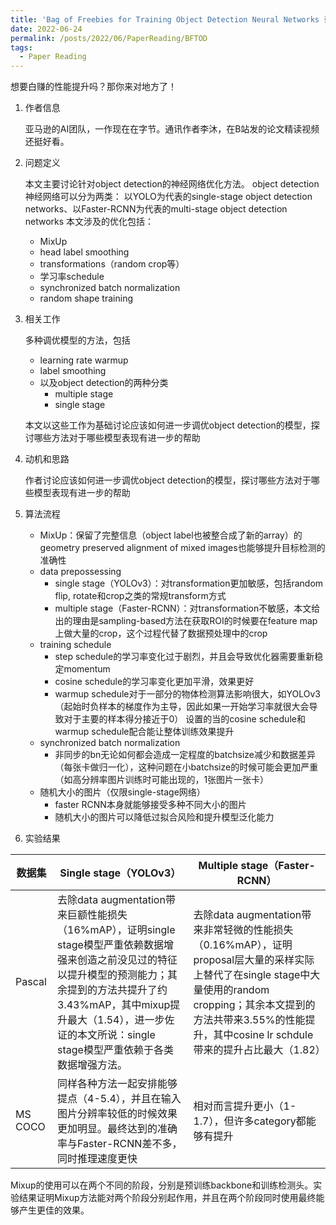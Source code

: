 ```yaml
---
title: 'Bag of Freebies for Training Object Detection Neural Networks 论文笔记'
date: 2022-06-24
permalink: /posts/2022/06/PaperReading/BFTOD 
tags:
  - Paper Reading
---
```


想要白赚的性能提升吗？那你来对地方了！

1. 作者信息

    亚马逊的AI团队，一作现在在字节。通讯作者李沐，在B站发的论文精读视频还挺好看。


2. 问题定义

    本文主要讨论针对object detection的神经网络优化方法。 object detection神经网络可以分为两类：
以YOLO为代表的single-stage object detection networks、以Faster-RCNN为代表的multi-stage object detection networks
本文涉及的优化包括：
   - MixUp
   - head label smoothing
   - transformations（random crop等）
   - 学习率schedule
   - synchronized batch normalization
   - random shape training


3. 相关工作

    多种调优模型的方法，包括
   - learning rate warmup
   - label smoothing
   - 以及object detection的两种分类
       - multiple stage
       - single stage
  
    本文以这些工作为基础讨论应该如何进一步调优object detection的模型，探讨哪些方法对于哪些模型表现有进一步的帮助


4. 动机和思路

    作者讨论应该如何进一步调优object detection的模型，探讨哪些方法对于哪些模型表现有进一步的帮助


5. 算法流程

   - MixUp：保留了完整信息（object label也被整合成了新的array）的geometry preserved alignment of mixed images也能够提升目标检测的准确性
   - data prepossessing
     - single stage（YOLOv3）：对transformation更加敏感，包括random flip, rotate和crop之类的常规transform方式
     - multiple stage（Faster-RCNN）：对transformation不敏感，本文给出的理由是sampling-based方法在获取ROI的时候要在feature map上做大量的crop，这个过程代替了数据预处理中的crop
   - training schedule
     - step schedule的学习率变化过于剧烈，并且会导致优化器需要重新稳定momentum
     - cosine schedule的学习率变化更加平滑，效果更好
     - warmup schedule对于一部分的物体检测算法影响很大，如YOLOv3（起始时负样本的梯度作为主导，因此如果一开始学习率就很大会导致对于主要的样本得分接近于0）
     设置的当的cosine schedule和warmup schedule配合能让整体训练效果提升
   - synchronized batch normalization
     - 非同步的bn无论如何都会造成一定程度的batchsize减少和数据差异（每张卡做归一化），这种问题在小batchsize的时候可能会更加严重（如高分辨率图片训练时可能出现的，1张图片一张卡）
   - 随机大小的图片（仅限single-stage网络）
     - faster RCNN本身就能够接受多种不同大小的图片
     - 随机大小的图片可以降低过拟合风险和提升模型泛化能力


6. 实验结果

| 数据集     | Single stage（YOLOv3）                                                                                                                                             | Multiple stage（Faster-RCNN）                                                                                                                                  |
|---------|------------------------------------------------------------------------------------------------------------------------------------------------------------------|--------------------------------------------------------------------------------------------------------------------------------------------------------------|
| Pascal  | 去除data augmentation带来巨额性能损失（16%mAP），证明single stage模型严重依赖数据增强来创造之前没见过的特征以提升模型的预测能力；其余提到的方法共提升了约3.43%mAP，其中mixup提升最大（1.54），进一步佐证的本文所说：single stage模型严重依赖于各类数据增强方法。 | 	去除data augmentation带来非常轻微的性能损失（0.16%mAP），证明proposal层大量的采样实际上替代了在single stage中大量使用的random cropping；其余本文提到的方法共带来3.55%的性能提升，其中cosine lr schdule带来的提升占比最大（1.82） |
| MS COCO | 同样各种方法一起安排能够提点（4-5.4），并且在输入图片分辨率较低的时候效果更加明显。最终达到的准确率与Faster-RCNN差不多，同时推理速度更快	                                                                                    | 相对而言提升更小（1-1.7），但许多category都能够有提升                                                                                                                            |
    
Mixup的使用可以在两个不同的阶段，分别是预训练backbone和训练检测头。实验结果证明Mixup方法能对两个阶段分别起作用，并且在两个阶段同时使用最终能够产生更佳的效果。



